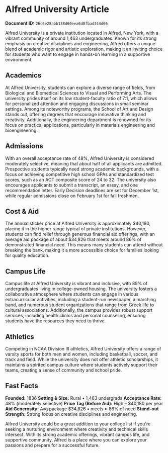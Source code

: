 # Alfred University Article

**Document ID:** `26c6e28abb138d60eea6d8fbad344d66`

Alfred University is a private institution located in Alfred, New York, with a vibrant community of around 1,463 undergraduates. Known for its strong emphasis on creative disciplines and engineering, Alfred offers a unique blend of academic rigor and artistic exploration, making it an inviting choice for students who want to engage in hands-on learning in a supportive environment.

## Academics
At Alfred University, students can explore a diverse range of fields, from Biological and Biomedical Sciences to Visual and Performing Arts. The university prides itself on its low student-faculty ratio of 7:1, which allows for personalized attention and engaging discussions in small seminar settings. Among its noteworthy programs, the School of Art and Design stands out, offering degrees that encourage innovative thinking and creativity. Additionally, the engineering department is renowned for its focus on practical applications, particularly in materials engineering and bioengineering.

## Admissions
With an overall acceptance rate of 48%, Alfred University is considered moderately selective, meaning that about half of all applicants are admitted. Prospective students typically need strong academic backgrounds, with a focus on achieving competitive high school GPAs and standardized test scores, such as an ACT composite score of 24 to 32. The university also encourages applicants to submit a transcript, an essay, and one recommendation letter. Early Decision deadlines are set for December 1st, while regular admissions close on February 1st for fall freshmen.

## Cost & Aid
The annual sticker price at Alfred University is approximately $40,180, placing it in the higher range typical of private institutions. However, students can find relief through generous financial aid offerings, with an average aid package of about $34,826 that meets around 86% of demonstrated financial need. This means many students can attend without breaking the bank, making it a more accessible choice for families looking for quality education.

## Campus Life
Campus life at Alfred University is vibrant and inclusive, with 89% of undergraduates living in college-owned housing. The university fosters a collaborative atmosphere where students can engage in various extracurricular activities, including a student-run newspaper, a marching band, and numerous student organizations that range from Greek life to cultural associations. Additionally, the campus provides robust support services, including health clinics and personal counseling, ensuring students have the resources they need to thrive.

## Athletics
Competing in NCAA Division III athletics, Alfred University offers a range of varsity sports for both men and women, including basketball, soccer, and track and field. While the university does not offer athletic scholarships, it maintains a spirited campus culture where students actively support their teams, creating a sense of community and school pride.

## Fast Facts
**Founded:** 1836
**Setting & Size:** Rural • 1,463 undergrads
**Acceptance Rate:** 48% (moderately selective)
**Price Tag (Before Aid):** High – $40,180 per year
**Aid Generosity:** Avg package $34,826 • meets ≈ 86% of need
**Stand-out Strength:** Strong focus on creative disciplines and engineering.

Alfred University could be a great addition to your college list if you're seeking a nurturing environment where creativity and technical skills intersect. With its strong academic offerings, vibrant campus life, and supportive community, Alfred is a place where you can explore your passions and prepare for a successful future.
